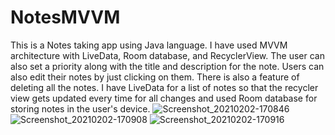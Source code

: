 # NotesMVVM
This is a Notes taking app using Java language. I have used MVVM architecture with LiveData, Room database, and RecyclerView.
The user can also set a priority along with the title and description for the note. Users can also edit their notes by just clicking on them. There is also a feature of deleting all the notes.
I have LiveData for a list of notes so that the recycler view gets updated every time for all changes and used Room database for storing notes in the user's device.
![Screenshot_20210202-170846](https://user-images.githubusercontent.com/71218027/106598055-3e91ec00-657d-11eb-94f8-8421f46a9f46.jpg)
![Screenshot_20210202-170908](https://user-images.githubusercontent.com/71218027/106598063-3fc31900-657d-11eb-8dbe-135257a6e1d8.jpg)
![Screenshot_20210202-170916](https://user-images.githubusercontent.com/71218027/106598067-405baf80-657d-11eb-8fc2-dc9117bb5346.jpg)
